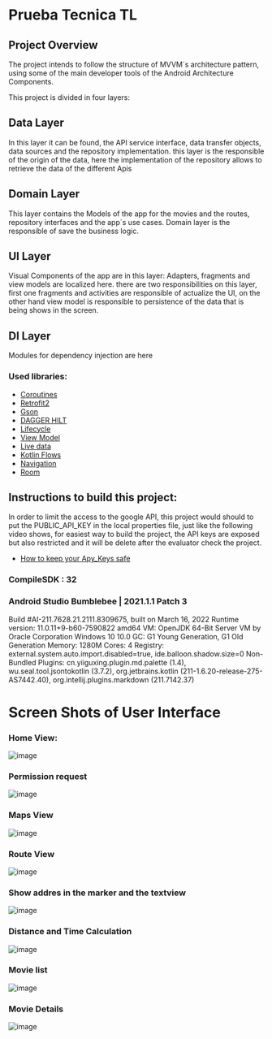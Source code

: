 # Prueba Tecnica TL

## Project Overview
The project intends to follow the structure of MVVM´s architecture pattern, using some of the main developer tools of the Android Architecture Components.

This project is divided in four layers:

## Data Layer
In this layer it can be found, the API service interface, data transfer objects, data sources and the repository implementation.
this layer is the responsible of the origin of the data, here the implementation of the repository allows to retrieve the data of the different Apis

## Domain Layer
This layer contains the Models of the app for the movies and the routes, repository interfaces and the app´s use cases. 
Domain layer is the responsible of save the business logic. 

## UI Layer
Visual Components of the app are in this layer: Adapters, fragments and view models are localized here.
there are two responsibilities on this layer, first one fragments and activities are responsible of actualize the UI, on the other hand view model is responsible to persistence of the data that is being shows in the screen.

## DI Layer
Modules for dependency injection are here

### Used libraries: ###

- [Coroutines](https://developer.android.com/topic/libraries/architecture/coroutines?hl=es-419)
- [Retrofit2](https://github.com/square/retrofit)
- [Gson](https://github.com/google/gson)
- [DAGGER HILT](https://developer.android.com/training/dependency-injection/hilt-android?hl=es-419)
- [Lifecycle](https://developer.android.com/topic/libraries/architecture/lifecycle)
- [View Model](https://developer.android.com/topic/libraries/architecture/viewmodel)
- [Live data](https://developer.android.com/topic/libraries/architecture/livedata.html)
- [Kotlin Flows](https://developer.android.com/kotlin/flow)
- [Navigation](https://developer.android.com/guide/navigation)
- [Room](https://developer.android.com/jetpack/androidx/releases/room)

## Instructions to build this project:

In order to limit the access to the google API, this project would should to put the PUBLIC_API_KEY in the local properties file, just like the following video shows, 
for easiest way to build the project, the API keys are exposed but also restricted and it will be delete after the evaluator check the project.

- [How to keep your Apy_Keys safe](https://www.youtube.com/watch?v=X8lYNW_Or2o)

### CompileSDK : 32 ###

### Android Studio Bumblebee | 2021.1.1 Patch 3
Build #AI-211.7628.21.2111.8309675, built on March 16, 2022
Runtime version: 11.0.11+9-b60-7590822 amd64
VM: OpenJDK 64-Bit Server VM by Oracle Corporation
Windows 10 10.0
GC: G1 Young Generation, G1 Old Generation
Memory: 1280M
Cores: 4
Registry: external.system.auto.import.disabled=true, ide.balloon.shadow.size=0
Non-Bundled Plugins: cn.yiiguxing.plugin.md.palette (1.4), wu.seal.tool.jsontokotlin (3.7.2), org.jetbrains.kotlin (211-1.6.20-release-275-AS7442.40), org.intellij.plugins.markdown (211.7142.37) 

# Screen Shots of User Interface

### Home View:

![image](https://user-images.githubusercontent.com/97921301/198935487-ce63b00b-8493-44dd-97a5-f207794115c4.png)

### Permission request

![image](https://user-images.githubusercontent.com/97921301/198935854-75a2e4ff-976e-49ec-87b7-8f6190419ba5.png)

### Maps View

![image](https://user-images.githubusercontent.com/97921301/198936000-f67052dd-2473-4fed-bfae-17714fc67f59.png)

### Route View

![image](https://user-images.githubusercontent.com/97921301/198936206-cb977be1-e46c-42b6-8c80-ef3f32a785d6.png)

### Show addres in the marker and the textview

![image](https://user-images.githubusercontent.com/97921301/198936360-beb21748-4bfc-4d54-b428-5197c2c1e078.png)

### Distance and Time Calculation

![image](https://user-images.githubusercontent.com/97921301/198936504-9294f17e-8df1-4f3a-a396-83901e682dc1.png)

### Movie list

![image](https://user-images.githubusercontent.com/97921301/198936692-9971e04d-1889-4718-9fd2-851bf4cac39e.png)

###  Movie Details

![image](https://user-images.githubusercontent.com/97921301/198936770-6a150c60-e49f-466f-8253-24c2f4b59426.png)











